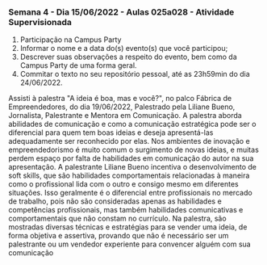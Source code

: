 ### Semana 4 - Dia 15/06/2022 - Aulas 025a028 - Atividade Supervisionada
1. Participação na Campus Party
2. Informar o nome e a data do(s) evento(s) que você participou;
3. Descrever suas observações a respeito do evento, bem como da Campus Party de uma forma geral.
4. Commitar o texto no seu repositório pessoal, até as 23h59min do dia 24/06/2022.

Assisti à palestra "A ideia é boa, mas e você?", no palco Fábrica de Empreendedores, do dia 19/06/2022, Palestrado pela Liliane Bueno, Jornalista, Palestrante e Mentora em Comunicação.
A palestra aborda abilidades de comunicação e como a comunicação estratégica pode ser o diferencial para quem tem boas ideias e deseja apresentá-las adequadamente ser reconhecido por elas. Nos ambientes de inovação e empreendedorismo é muito comum o surgimento de novas ideias, e muitas perdem espaço por falta de habilidades em comunicação do autor na sua apresentação.
A palestrante Liliane Bueno incentiva o desenvolvimento de soft skills, que são habilidades comportamentais relacionadas à maneira como o profissional lida com o outro e consigo mesmo em diferentes situações. Isso geralmente é o diferencial entre profissionais no mercado de trabalho, pois não são consideradas apenas as habilidades e competências profissionais, mas também habilidades comunicativas e comportamentais que não constam no currículo.
Na palestra, são mostradas diversas técnicas e estratégias para se vender uma ideia, de forma objetiva e assertiva, provando que não é necessário ser um palestrante ou um vendedor experiente para convencer alguém com sua comunicação